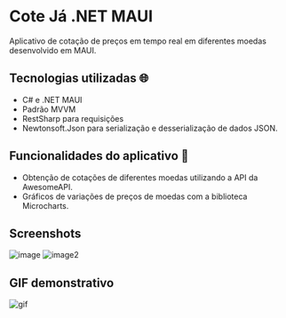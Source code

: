 # Cote Já .NET MAUI
Aplicativo de cotação de preços em tempo real em diferentes moedas desenvolvido em MAUI.

## Tecnologias utilizadas 🌐
-  C# e .NET MAUI
-  Padrão MVVM
-  RestSharp para requisições
-  Newtonsoft.Json para serialização e desserialização de dados JSON.

## Funcionalidades do aplicativo 📱
-  Obtenção de cotações de diferentes moedas utilizando a API da AwesomeAPI.
-  Gráficos de variações de preços de moedas com a biblioteca Microcharts.

## Screenshots
![image](https://github.com/user-attachments/assets/13e3ac8e-397d-4bb1-ae11-36bec2138764)
![image2](https://github.com/user-attachments/assets/b1d59f69-80da-4a17-9a62-d664b7170e78)

## GIF demonstrativo
![gif](https://github.com/user-attachments/assets/72d425ae-54a6-496d-9e41-b0c5d5e1747c)
